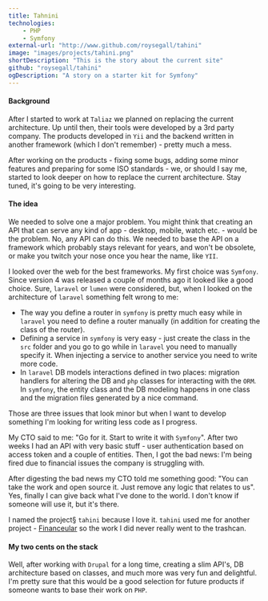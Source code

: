 ```yaml
---
title: Tahnini
technologies: 
    - PHP
    - Symfony
external-url: "http://www.github.com/roysegall/tahini"
image: "images/projects/tahini.png"
shortDescription: "This is the story about the current site"
github: "roysegall/tahini"
ogDescription: "A story on a starter kit for Symfony"
---
```


#### Background
After I started to work at `Taliaz` we planned on replacing the current architecture. Up until then, their tools were 
developed by a 3rd party company. The products developed in `Yii` and the backend written in another framework 
(which I don't remember) - pretty much a mess.

After working on the products - fixing some bugs, adding some minor features and preparing for some ISO standards - 
we, or should I say me, started to look deeper on how to replace the current architecture. Stay tuned, it's going to be 
very interesting.

#### The idea
We needed to solve one a major problem. You might think that creating an API that can serve any kind of app - desktop, 
mobile, watch etc. - would be the problem. No, any API can do this. We needed to base the API on a framework which 
probably stays relevant for years, and won't be obsolete, or make you twitch your nose once you hear the name, 
like `YII`. 

I looked over the web for the best frameworks. My first choice was `Symfony`. Since version 4 was released a couple of 
months ago it looked like a good choice. Sure, `laravel` or `lumen` were considered, but, when I looked on the 
architecture of `laravel` something felt wrong to me:

* The way you define a router in `symfony` is pretty much easy while in `laravel` you need to define a router manually
(in addition for creating the class of the router).
* Defining a service in `symfony` is very easy - just create the class in the `src` folder and you go to go while in 
`laravel` you need to manually specify it. When injecting a service to another service you need to write more code.
* In `laravel` DB models interactions defined in two places: migration handlers for altering the DB and `php` classes 
for interacting with the `ORM`. In `symfony`, the entity class and the DB modeling happens in one class and the 
migration files generated by a nice command.

Those are three issues that look minor but when I want to develop something I'm looking for writing less code as I 
progress. 

My CTO said to me: "Go for it. Start to write it with `Symfony`". After two weeks I had an API with very basic stuff - 
user authentication based on access token and a couple of entities. Then, I got the bad news: I'm being fired due to 
financial issues the company is struggling with.

After digesting the bad news my CTO told me something good: "You can take the work and open source it. Just remove any 
logic that relates to us". Yes, finally I can give back what I've done to the world. I don't know if someone will use 
it, but it's there.

I named the project§ `tahini` because I love it. `tahini` used me for another project - 
[Financeular](/project/financeular) so the work I did never really went to the trashcan.


#### My two cents on the stack
Well, after working with `Drupal` for a long time, creating a slim API's, DB architecture based on classes, and much 
more was very fun and delightful. I'm pretty sure that this would be a good selection for future products if someone
wants to base their work on `PHP`.


